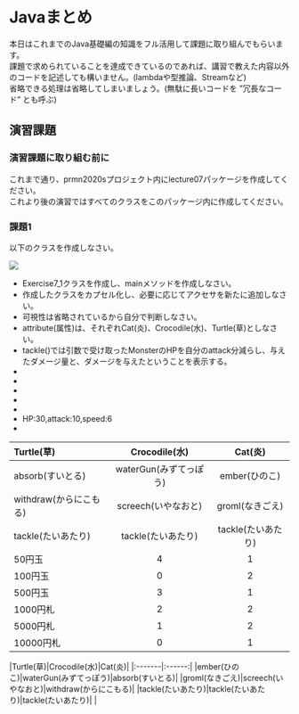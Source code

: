 # Javaまとめ

本日はこれまでのJava基礎編の知識をフル活用して課題に取り組んでもらいます。  
課題で求められていることを達成できているのであれば、講習で教えた内容以外のコードを記述しても構いません。(lambdaや型推論、Streamなど)  
省略できる処理は省略してしまいましょう。(無駄に長いコードを ”冗長なコード” とも呼ぶ)  


## 演習課題

### 演習課題に取り組む前に

これまで通り、prmn2020sプロジェクト内にlecture07パッケージを作成してください。  
これより後の演習ではすべてのクラスをこのパッケージ内に作成してください。  

### 課題1

以下のクラスを作成しなさい。

![](http://www.plantuml.com/plantuml/png/XT7DIiD040Vmi_CKEIQGWkVWeTM3UX0AzGKccw5PkXzbTcB0ZtTtT-rMhGGF2NzcihzXikiWo39P0-6WtH4PRQKCXh0HOTrFGe_Akvr-fUeQuCcx8CJLpVjgLLqzJoo6Beftx9KVzDyw2W1akYgTDt1egTl5IMuFM2QMmgXbwxMJBZwfY-gGOs_yAOKZqP1JcLR_4DjBiNtOfe_RpTbgRulLdgq6KjTGRR_8xaGttOlN0toKBU96SOFuhXiWsyVPPI_xwy2UlJKBlM-i_BP4bXpX6ONuVd9BG51CfCR_-7nLoSuXmTW7p_t2kLdBE33EY-oQt31Pyma0)

* Exercise7_1クラスを作成し、mainメソッドを作成しなさい。
* 作成したクラスをカプセル化し、必要に応じてアクセサを新たに追加しなさい。
* 可視性は省略されているから自分で判断しなさい。
* attribute(属性)は、それぞれCat(炎)、Crocodile(水)、Turtle(草)としなさい。
* tackle()では引数で受け取ったMonsterのHPを自分のattack分減らし、与えたダメージ量と、ダメージを与えたということを表示する。
* 
* 
* 
* 
* 
* HP:30,attack:10,speed:6
* 

|Turtle(草)|Crocodile(水)|Cat(炎)|
|:-------|:------:|:------:|
|absorb(すいとる)|waterGun(みずてっぽう)|ember(ひのこ)|
|withdraw(からにこもる)|screech(いやなおと)|groml(なきごえ)|
|tackle(たいあたり)|tackle(たいあたり)|tackle(たいあたり)|
|50円玉|4|1|
|100円玉|0|2|
|500円玉|3|1|
|1000円札|2|2|
|5000円札|1|2|
|10000円札|0|1|

|Turtle(草)|Crocodile(水)|Cat(炎)|
|:-------|:------:|
|ember(ひのこ)|waterGun(みずてっぽう)|absorb(すいとる)|
|groml(なきごえ)|screech(いやなおと)|withdraw(からにこもる)|
|tackle(たいあたり)|tackle(たいあたり)|tackle(たいあたり)|
|

